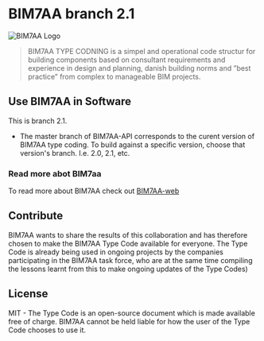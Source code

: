# BIM7AA branch 2.1
![BIM7AA Logo](https://github.com/NicklasOestergaard/BIM7AA/raw/master/images/bim7aa_logo_150x212.png)

> BIM7AA TYPE CODNING is a simpel and operational code structur for 
> building components based on consultant requirements and experience in 
> design and planning, danish building norms and ”best practice” from complex 
> to manageable BIM projects.

## Use BIM7AA in Software ##
This is branch 2.1.
 - The master branch of BIM7AA-API corresponds to the curent version of BIM7AA type coding. To build against a specific version, choose that version's branch. I.e. 2.0, 2.1, etc.
 
### Read more abot BIM7aa ###
To read more about BIM7AA check out [BIM7AA-web]

## Contribute ##
BIM7AA wants to share the results of this collaboration and has therefore chosen to make the BIM7AA Type
Code available for everyone. The Type Code is already being used in ongoing projects by the companies
participating in the BIM7AA task force, who are at the same time compiling the lessons learnt from this to
make ongoing updates of the Type Codes)

## License ##
MIT - The Type Code is an open-source document which is made available
free of charge. BIM7AA cannot be held liable for how the user of the Type
Code chooses to use it.


[//]: # (These are reference links used in the body of this note and get stripped out when the markdown processor does its job. There is no need to format nicely because it shouldn't be seen. Thanks SO - http://stackoverflow.com/questions/4823468/store-comments-in-markdown-syntax)
   [BIM7AA-web]: <http://bim7aa.dk/>
   [BIM7AA-API]: <https://github.com/NicklasOestergaard/BIM7AA-API>
